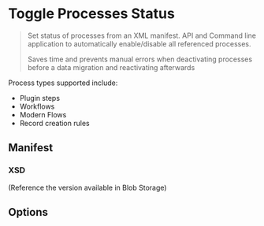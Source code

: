 # Toggle Processes Status

> Set status of processes from an XML manifest. API and Command line application to automatically enable/disable all referenced processes. 
> 
> Saves time and prevents manual errors when deactivating processes before a data migration and reactivating afterwards

Process types supported include:
- Plugin steps
- Workflows
- Modern Flows
- Record creation rules

## Manifest

### XSD

(Reference the version available in Blob Storage)

## Options